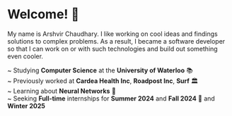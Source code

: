# Welcome! 👋
My name is Arshvir Chaudhary. I like working on cool ideas and findings solutions to complex problems. As a result, I became a software developer so that I can work on or with such  technologies and build out something even cooler.
<br />

~ Studying **Computer Science** at the **University of Waterloo** 📚 <br />
~ Previously worked at **Cardea Health Inc**, **Roadpost Inc**, **Surf** 🏛️ <br />
~ Learning about **Neural Networks** 🌱 <br />
~ Seeking **Full-time** internships for **Summer 2024** and **Fall 2024** 💼 and **Winter 2025** <br />

<!--
#### Tech Stack:

![HTML5](https://img.shields.io/badge/html5-%23E34F26.svg?style=for-the-badge&logo=html5&logoColor=white)
![CSS3](https://img.shields.io/badge/css3-%231572B6.svg?style=for-the-badge&logo=css3&logoColor=white)
![JavaScript](https://img.shields.io/badge/javascript-%23007ACC.svg?style=for-the-badge&logo=javascript&logoColor=white)
![TypeScript](https://img.shields.io/badge/typescript-%231572B6.svg?style=for-the-badge&logo=typescript&logoColor=white)
![Python](https://img.shields.io/badge/python-%3670A0.svg?style=for-the-badge&logo=python&logoColor=white)
![React](https://img.shields.io/badge/react-%2320232a.svg?style=for-the-badge&logo=react&logoColor=white)
-->

<!--
[![Arshvir's Github Stats](https://github-readme-stats.vercel.app/api?username=arshvirc&count_private=true&show_icons=true&theme=radical&hide_rank=false)](https://github.com/anuraghazra/github-readme-stats)
-->

<!--
#### Languages:
<img align="left" alt="" width="30px" style="padding-right:10px;" src="https://cdn.jsdelivr.net/gh/devicons/devicon/icons/html5/html5-original.svg"/>
<img align="left" alt="" width="30px" style="padding-right:10px;" src="https://cdn.jsdelivr.net/gh/devicons/devicon/icons/css3/css3-original.svg"/>
<img align="left" alt="" width="30px" style="padding-right:10px;" src="https://cdn.jsdelivr.net/gh/devicons/devicon/icons/javascript/javascript-original.svg"/>
<img align="left" alt="" width="30px" style="padding-right:10px;" src="https://cdn.jsdelivr.net/gh/devicons/devicon/icons/typescript/typescript-original.svg"/>
<img align="left" alt="" width="30px" style="padding-right:10px;" src="https://cdn.jsdelivr.net/gh/devicons/devicon/icons/sql/sql-original.svg"/>
<img align="left" alt="" width="30px" style="padding-right:10px;" src="https://cdn.jsdelivr.net/gh/devicons/devicon/icons/bash/bash-original.svg"/>
<img align="left" alt="" width="30px" style="padding-right:10px;" src="https://cdn.jsdelivr.net/gh/devicons/devicon/icons/c/c-original.svg"/>
<br />

#### Frameworks:
<img align="left" alt="" width="30px" style="padding-right:10px;" src="https://cdn.jsdelivr.net/gh/devicons/devicon/icons/pytorch/pytorch-original.svg"/>
<img align="left" alt="" width="30px" style="padding-right:10px;" src="https://cdn.jsdelivr.net/gh/devicons/devicon/icons/tensorflow/tensorflow-original.svg"/>
<img align="left" alt="" width="30px" style="padding-right:10px;" src="https://cdn.jsdelivr.net/gh/devicons/devicon/icons/numpy/numpy-original.svg"/>
<img align="left" alt="" width="30px" style="padding-right:10px;" src="https://cdn.jsdelivr.net/gh/devicons/devicon/icons/express/express-original.svg"/>
<img align="left" alt="" width="30px" style="padding-right:10px;" src="https://cdn.jsdelivr.net/gh/devicons/devicon/icons/react/react-original.svg"/>
<br />

#### Tools:
<img align="left" alt="" width="30px" style="padding-right:10px;" src="https://cdn.jsdelivr.net/gh/devicons/devicon/icons/aws/aws-original.svg"/>
<img align="left" alt="" width="30px" style="padding-right:10px;" src="https://cdn.jsdelivr.net/gh/devicons/devicon/icons/node/node-original.svg"/>
<img align="left" alt="" width="30px" style="padding-right:10px;" src="https://cdn.jsdelivr.net/gh/devicons/devicon/icons/node/node-original.svg"/>
<img align="left" alt="" width="30px" style="padding-right:10px;" src="https://cdn.jsdelivr.net/gh/devicons/devicon/icons/node/node-original.svg"/>
<br />
-->
